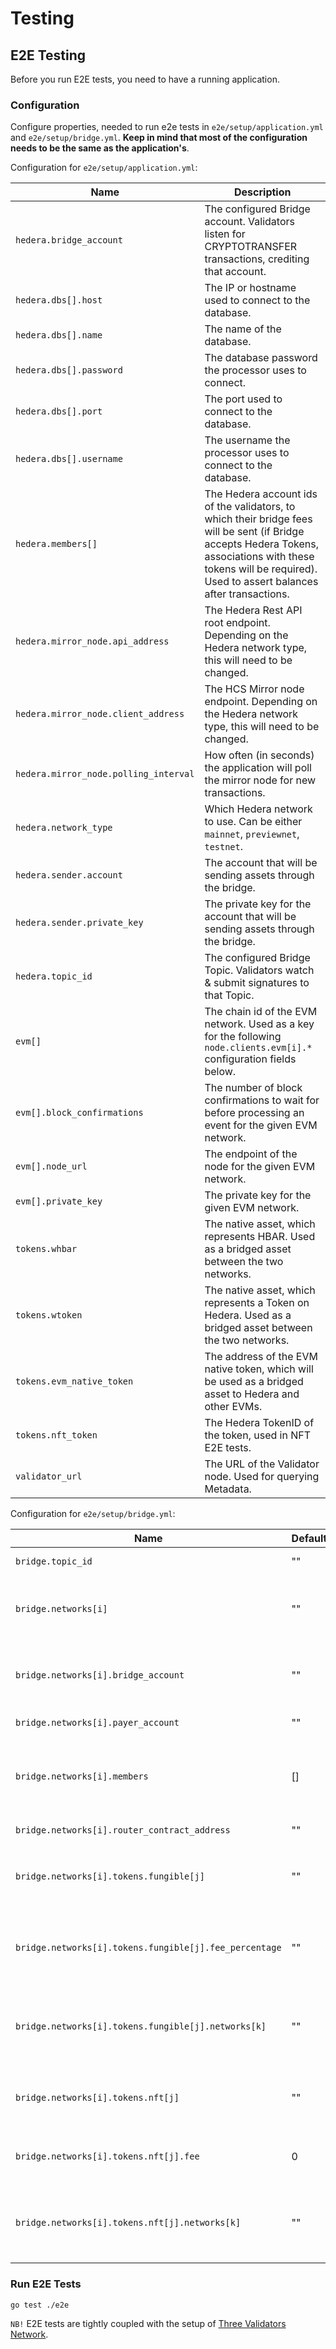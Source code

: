 # Testing

## E2E Testing

Before you run E2E tests, you need to have a running application.

### Configuration

Configure properties, needed to run e2e tests in `e2e/setup/application.yml` and `e2e/setup/bridge.yml`.
**Keep in mind that most of the configuration needs to be the same as the application's**.

Configuration for `e2e/setup/application.yml`:

Name                                      | Description                                                                                                                                                                                                       |
----------------------------------------- | ----------------------------------------------------------------------------------------------------------------------------------------------------------------------------------------------------------------- |
`hedera.bridge_account`                   | The configured Bridge account. Validators listen for CRYPTOTRANSFER transactions, crediting that account.
`hedera.dbs[].host`                       | The IP or hostname used to connect to the database.
`hedera.dbs[].name`                       | The name of the database.
`hedera.dbs[].password`                   | The database password the processor uses to connect.
`hedera.dbs[].port`                       | The port used to connect to the database.
`hedera.dbs[].username`                   | The username the processor uses to connect to the database.
`hedera.members[]`                        | The Hedera account ids of the validators, to which their bridge fees will be sent (if Bridge accepts Hedera Tokens, associations with these tokens will be required). Used to assert balances after transactions.
`hedera.mirror_node.api_address`          | The Hedera Rest API root endpoint. Depending on the Hedera network type, this will need to be changed.
`hedera.mirror_node.client_address`       | The HCS Mirror node endpoint. Depending on the Hedera network type, this will need to be changed.
`hedera.mirror_node.polling_interval`     | How often (in seconds) the application will poll the mirror node for new transactions.
`hedera.network_type`                     | Which Hedera network to use. Can be either `mainnet`, `previewnet`, `testnet`.
`hedera.sender.account`                   | The account that will be sending assets through the bridge.
`hedera.sender.private_key`               | The private key for the account that will be sending assets through the bridge.
`hedera.topic_id`                         | The configured Bridge Topic. Validators watch & submit signatures to that Topic.
`evm[]`                                   | The chain id of the EVM network. Used as a key for the following `node.clients.evm[i].*` configuration fields below.
`evm[].block_confirmations`                | The number of block confirmations to wait for before processing an event for the given EVM network. 
`evm[].node_url`                          | The endpoint of the node for the given EVM network.
`evm[].private_key`                       | The private key for the given EVM network.
`tokens.whbar`                            | The native asset, which represents HBAR. Used as a bridged asset between the two networks.
`tokens.wtoken`                           | The native asset, which represents a Token on Hedera. Used as a bridged asset between the two networks.
`tokens.evm_native_token`                 | The address of the EVM native token, which will be used as a bridged asset to Hedera and other EVMs.
`tokens.nft_token`                        | The Hedera TokenID of the token, used in NFT E2E tests.
`validator_url`                           | The URL of the Validator node. Used for querying Metadata.


Configuration for `e2e/setup/bridge.yml`:

Name                                                           | Default                                             | Description
-------------------------------------------------------------- | --------------------------------------------------- | --------------------------------------------------------------------------------------------------------------------------------------------------------------------------------------------------
`bridge.topic_id`                                              | ""                                                  | The topic id, which the validators will use to monitor and submit consensus messages to.
`bridge.networks[i]`                                           | ""                                                  | The id of the network. **`0` stands for Hedera**. Every other id must be the `chainId` of the EVM network. Used as a key for the following `bridge.networks[i].*` configuration fields below.
`bridge.networks[i].bridge_account`                            | ""                                                  | The account id validators use to monitor for incoming transfers. Applies only for network with id `0`. Also, serves as a distributor for Hedera transfers (validator fees and bridged amounts).
`bridge.networks[i].payer_account`                             | ""                                                  | The account id paying for Hedera transfers fees. Applies **only** for network with id `0`.
`bridge.networks[i].members`                                   | []                                                  | The Hedera account ids of the validators, to which their bridge fees will be sent. Applies **only** for network with id `0`. If the bridge accepts Hedera Native Tokens, each member will need to have an association with the given token.
`bridge.networks[i].router_contract_address`                   | ""                                                  | The address of the Router contract on the EVM network. Ignored for network with id `0`.
`bridge.networks[i].tokens.fungible[j]`                        | ""                                                  | The Address/HBAR/Token ID of the native fungible asset for the given network. Used as a key to for the following `bridge.networks[i].tokens.fungible[j].*` configuration fields below.
`bridge.networks[i].tokens.fungible[j].fee_percentage`         | ""                                                  | The percentage which validators take for every bridge transfer. Applies **only** for assets from network with id `0`. Range is from 0 to 100.000 (multiplied by 1 000). Examples: 1% is 1 000, 1.234% = 1234, 0.15% = 150. Default 10% = 10 000
`bridge.networks[i].tokens.fungible[j].networks[k]`            | ""                                                  | A key-value pair representing the id and wrapped asset to which the token `j` has a wrapped representation. Example: TokenID `0.0.2473688` (`j`) on Network `0` (`i`) has a wrapped version on `80001` (`k`), which is `0x95341E9cf3Bc3f69fEBfFC0E33E2B2EC14a6F969`.
`bridge.networks[i].tokens.nft[j]`                             | ""                                                  | The Address/HBAR/Token ID of the native nft asset for the given network. Used as a key to for the following `bridge.networks[i].tokens.nft[j].*` configuration fields below.
`bridge.networks[i].tokens.nft[j].fee`                         | 0                                                   | The HBAR fee (in tinybars), which validators take for every nft bridge transfer. Applies **only** for assets from network with id `0`. Default fee is 0, which is not be supported.
`bridge.networks[i].tokens.nft[j].networks[k]`                 | ""                                                  | A key-value pair representing the id and wrapped asset to which the token `j` has a wrapped representation. Example: TokenID `0.0.2473688` (`j`) on Network `0` (`i`) has a wrapped version on `80001` (`k`), which is `0x95341E9cf3Bc3f69fEBfFC0E33E2B2EC14a6F969`.

### Run E2E Tests

```
go test ./e2e
```
`NB!` E2E tests are tightly coupled with the setup of [Three Validators Network](../examples/three-validators/README.md).